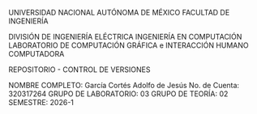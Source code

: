 UNIVERSIDAD NACIONAL AUTÓNOMA DE MÉXICO
FACULTAD DE INGENIERÍA

DIVISIÓN DE INGENIERÍA ELÉCTRICA
INGENIERÍA EN COMPUTACIÓN
LABORATORIO DE COMPUTACIÓN GRÁFICA e INTERACCIÓN HUMANO COMPUTADORA

REPOSITORIO - CONTROL DE VERSIONES

NOMBRE COMPLETO: García Cortés Adolfo de Jesús
No. de Cuenta: 320317264
GRUPO DE LABORATORIO: 03
GRUPO DE TEORÍA: 02
SEMESTRE: 2026-1
